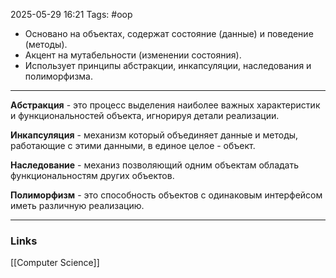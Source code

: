 2025-05-29 16:21
Tags: #oop

- Основано на объектах, содержат состояние (данные) и поведение (методы).
- Акцент на мутабельности (изменении состояния).
- Использует принципы aбстракции, инкапсуляции, наследования и полиморфизма.

---

**Абстракция** - это процесс выделения наиболее важных характеристик и функциональностей объекта, игнорируя детали реализации.

**Инкапсуляция** - механизм который объединяет данные и методы, работающие с этими данными, в единое целое - объект.

**Наследование** - механиз позволяющий одним объектам обладать функциональностям других объектов.

**Полиморфизм** - это способность объектов с одинаковым интерфейсом иметь различную реализацию.

---
### Links
[[Computer Science]]